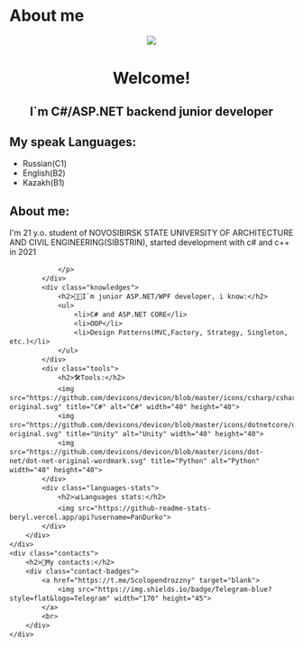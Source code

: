 # About me
<html>
    <div class="header" align="center">
        <img src="https://www.google.com/url?sa=i&url=https%3A%2F%2Fwww.videosharp.info%2F7788%2Fchecking%2Faspnet%3D584&psig=AOvVaw0Pm0hmaiSyatkiCYJZYeE-&ust=1665042396224000&source=images&cd=vfe&ved=0CAkQjRxqFwoTCLip1rbMyPoCFQAAAAAdAAAAABAD" wight="200" height="100">
        <h1>Welcome!</h1>
        <h2>I`m C#/ASP.NET backend junior developer</h2>
    </div>
    <div class="body">
        <div class="languages">
            <h2>My speak Languages:</h2>
            <ul>
                <li>Russian(C1)</li>
                <li>English(B2)</li>
                <li>Kazakh(B1)</li>
            </ul>
        </div>
        <div class="skills">
            <div class="about-me">
                <h2> About me:</h2>
                <p>
                   I'm 21 y.o. student of NOVOSIBIRSK STATE UNIVERSITY OF ARCHITECTURE AND CIVIL ENGINEERING(SIBSTRIN), started development with c# and c++ in 2021 
                   
                </p>
            </div>
            <div class="knowledges">
                <h2>👨‍💻I`m junior ASP.NET/WPF developer, i know:</h2>
                <ul>
                    <li>C# and ASP.NET CORE</li>
                    <li>OOP</li>
                    <li>Design Patterns(MVC,Factory, Strategy, Singleton, etc.)</li>
                </ul>
            </div>
            <div class="tools">
                <h2>🛠Tools:</h2>
                <img src="https://github.com/devicons/devicon/blob/master/icons/csharp/csharp-original.svg" title="C#" alt="C#" width="40" height="40">
                <img src="https://github.com/devicons/devicon/blob/master/icons/dotnetcore/dotnetcore-original.svg" title="Unity" alt="Unity" width="40" height="40">
                <img src="https://github.com/devicons/devicon/blob/master/icons/dot-net/dot-net-original-wordmark.svg" title="Python" alt="Python" width="40" height="40">
            </div>
            <div class="languages-stats">
                <h2>📊Languages stats:</h2>
                <img src="https://github-readme-stats-beryl.vercel.app/api?username=PanDurko">
            </div>
        </div>
    </div>
    <div class="contacts">
        <h2>💬My contacts:</h2>
        <div class="contact-badges">
            <a href="https://t.me/Scolopendrozzny" target="blank">
                <img src="https://img.shields.io/badge/Telegram-blue?style=flat&logo=Telegram" width="170" height="45">
            </a>
            <br>
        </div>
    </div>
</html>
